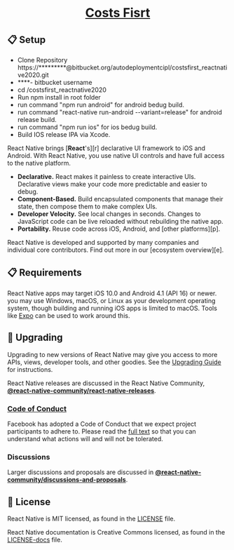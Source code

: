 <h1 align="center">
  <a href="https://www.costsfirst.com/">
    Costs Fisrt
  </a>
</h1>

## 📋 Setup

- Clone Repository https://*********@bitbucket.org/autodeploymentcipl/costsfirst_reactnative2020.git
 - ****- bitbucket username
- cd /costsfirst_reactnative2020
- Run npm install in root folder
- run command "npm run android" for android bedug build.
- run command "react-native run-android --variant=release" for android release build.
- run command "npm run ios" for ios bedug build.
- Build IOS release IPA via Xcode.

React Native brings [**React**'s][r] declarative UI framework to iOS and Android. With React Native, you use native UI controls and have full access to the native platform.

- **Declarative.** React makes it painless to create interactive UIs. Declarative views make your code more predictable and easier to debug.
- **Component-Based.** Build encapsulated components that manage their state, then compose them to make complex UIs.
- **Developer Velocity.** See local changes in seconds. Changes to JavaScript code can be live reloaded without rebuilding the native app.
- **Portability.** Reuse code across iOS, Android, and [other platforms][p].

React Native is developed and supported by many companies and individual core contributors. Find out more in our [ecosystem overview][e].




## 📋 Requirements

React Native apps may target iOS 10.0 and Android 4.1 (API 16) or newer. you may use Windows, macOS, or Linux as your development operating system, though building and running iOS apps is limited to macOS. Tools like [Expo](https://expo.io) can be used to work around this.



## 🚀 Upgrading

Upgrading to new versions of React Native may give you access to more APIs, views, developer tools, and other goodies. See the [Upgrading Guide][u] for instructions.

React Native releases are discussed in the React Native Community, [**@react-native-community/react-native-releases**][repo-releases].

[u]: https://facebook.github.io/react-native/docs/upgrading
[repo-releases]: https://github.com/react-native-community/react-native-releases

### [Code of Conduct][code]

Facebook has adopted a Code of Conduct that we expect project participants to adhere to.
Please read the [full text][code] so that you can understand what actions will and will not be tolerated.

[code]: https://code.fb.com/codeofconduct/


### Discussions

Larger discussions and proposals are discussed in [**@react-native-community/discussions-and-proposals**][repo-meta].

[repo-meta]: https://github.com/react-native-community/discussions-and-proposals

## 📄 License

React Native is MIT licensed, as found in the [LICENSE][l] file.

React Native documentation is Creative Commons licensed, as found in the [LICENSE-docs][ld] file.

[l]: https://github.com/facebook/react-native/blob/master/LICENSE
[ld]: https://github.com/facebook/react-native/blob/master/LICENSE-docs
